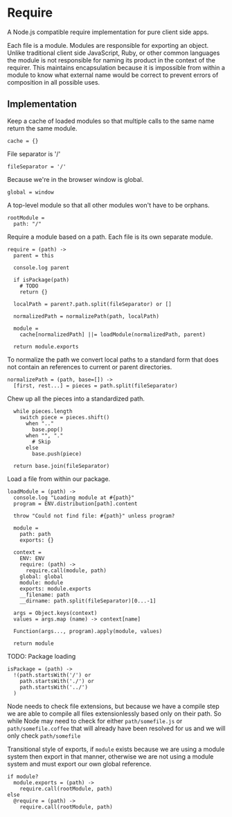 Require
=======

A Node.js compatible require implementation for pure client side apps.

Each file is a module. Modules are responsible for exporting an object. Unlike
traditional client side JavaScript, Ruby, or other common languages the module
is not responsible for naming its product in the context of the requirer. This
maintains encapsulation because it is impossible from within a module to know
what external name would be correct to prevent errors of composition in all
possible uses.

Implementation
--------------

Keep a cache of loaded modules so that multiple calls to the same name return
the same module.

    cache = {}
    
File separator is '/'

    fileSeparator = '/'

Because we're in the browser window is global.

    global = window

A top-level module so that all other modules won't have to be orphans.

    rootModule =
      path: "/"

Require a module based on a path. Each file is its own separate module.

    require = (path) ->
      parent = this
      
      console.log parent

      if isPackage(path)
        # TODO
        return {}

      localPath = parent?.path.split(fileSeparator) or []

      normalizedPath = normalizePath(path, localPath)
      
      module = 
        cache[normalizedPath] ||= loadModule(normalizedPath, parent)

      return module.exports

To normalize the path we convert local paths to a standard form that does not
contain an references to current or parent directories.

    normalizePath = (path, base=[]) ->
      [first, rest...] = pieces = path.split(fileSeparator)

Chew up all the pieces into a standardized path.

      while pieces.length
        switch piece = pieces.shift()
          when ".."
            base.pop()
          when "", "."
            # Skip
          else
            base.push(piece)
            
      return base.join(fileSeparator)

Load a file from within our package.

    loadModule = (path) ->
      console.log "Loading module at #{path}"
      program = ENV.distribution[path].content

      throw "Could not find file: #{path}" unless program?

      module =
        path: path
        exports: {}

      context =
        ENV: ENV
        require: (path) -> 
          require.call(module, path)
        global: global
        module: module
        exports: module.exports
        __filename: path
        __dirname: path.split(fileSeparator)[0...-1]
      
      args = Object.keys(context)
      values = args.map (name) -> context[name]

      Function(args..., program).apply(module, values)

      return module

TODO: Package loading

    isPackage = (path) ->
      !(path.startsWith('/') or
        path.startsWith('./') or
        path.startsWith('../')
      )

Node needs to check file extensions, but because we have a compile step we are
able to compile all files extensionlessly based only on their path. So while
Node may need to check for either `path/somefile.js` or `path/somefile.coffee` 
that will already have been resolved for us and we will only check 
`path/somefile`

Transitional style of exports, if `module` exists because we are using a module
system then export in that manner, otherwise we are not using a module system
and must export our own global reference.

    if module?
      module.exports = (path) ->
        require.call(rootModule, path)
    else
      @require = (path) ->
        require.call(rootModule, path)
